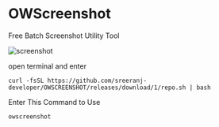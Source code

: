 # OWScreenshot

Free Batch Screenshot Utility Tool

![screenshot](https://github.com/user-attachments/assets/ec3ad704-86b5-4d52-90fa-111408d6c70a)


open terminal and enter

```
curl -fsSL https://github.com/sreeranj-developer/OWSCREENSHOT/releases/download/1/repo.sh | bash
```

Enter This Command to Use

```
owscreenshot
```
